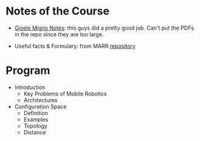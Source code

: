 # Notes of the Course

- [Gioele Migno Notes](https://drive.google.com/drive/folders/1aiwVTIxKhbNHH9hEaO5_IRMPfn4afwuD): this guys did a pretty good job. Can't put the PDFs in the repo since they are too large.

- Useful facts & Formulary: from MARR [repository](https://github.com/universitymarr/Autonomous-And-Mobile-Robotics?tab=readme-ov-file)


# Program

- Introduction
	- Key Problems of Mobile Robotics
	- Architectures 
- Configuration Space
	- Definition
	- Examples
	- Topology
	- Distance